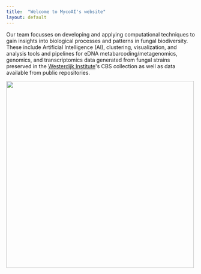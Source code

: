 ```yaml
---
title:  "Welcome to MycoAI's website"
layout: default
---
```


Our team focusses on developing and applying computational techniques to gain insights into biological processes and patterns in fungal biodiversity.
These include Artificial Intelligence (AI), clustering, visualization, and analysis tools and pipelines for eDNA metabarcoding/metagenomics, genomics, and 
transcriptomics data generated from fungal strains preserved in the [Westerdijk Institute](https://wi.knaw.nl/)'s CBS collection as well as data available from public repositories.

<img src="https://github.com/user-attachments/assets/2515b095-521d-4ad1-9b64-b2f936cf601b" height="500" />
